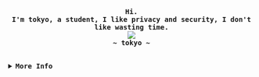 <!-- tokyo's Aesthetic GitHub Profile -->
<div align="justify">

<!-- Profile -->
<p align="left"><strong></strong></p>
  <p align="center">
    <samp>
      <b>
        Hi.
      <br>
        I'm tokyo, a student, I like privacy and security, I don't like wasting time.
      </b>
      <br>
        <image src="https://readme-typing-svg.herokuapp.com?font=Iosevka&size=16&color=6791c9&center=true&width=410&height=45&lines=tugend+oder+ruhm.">
      <br>
      <b>
        ~ tokyo  ~
      </b>
    </samp>
  </p>
<p align="right"><strong></strong></p>

<br>

<details>
<summary><samp><b>More Info</b></samp></summary>

<h2></h2><br>

<!-- Contact Me -->
<p align="center">
  <samp>
    [<a href="https://twitter.com/itsmaybetokyo">twitter</a>]
    [<a href="https://instagram.com/itsmaybetokyo">instagram</a>]
    [<a href="mailto:tokyo@horsefucker.org">e-mail</a>]
  </samp>
</p>

</details>
</div>
